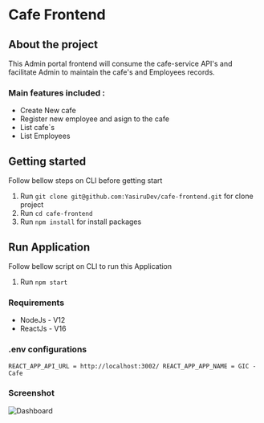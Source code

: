 # Cafe Frontend

## About the project

This Admin portal frontend will consume the cafe-service API's and facilitate Admin to maintain the cafe's and Employees records.

### Main features included :

- Create New cafe
- Register new employee and asign to the cafe
- List cafe`s
- List Employees

## Getting started

Follow bellow steps on CLI before getting start

1. Run `git clone git@github.com:YasiruDev/cafe-frontend.git` for clone project
2. Run `cd cafe-frontend`
3. Run `npm install` for install packages

## Run Application

Follow bellow script on CLI to run this Application

1. Run `npm start`

### Requirements

- NodeJs - V12
- ReactJs - V16

### .env configurations

`REACT_APP_API_URL = http://localhost:3002/ REACT_APP_APP_NAME = GIC - Cafe `

### Screenshot

![Dashboard](https://user-images.githubusercontent.com/36979604/172067230-2053dc6f-e4c5-443f-8774-51d69d75a2e9.PNG)






